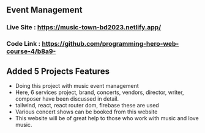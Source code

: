 
## Event Management

### Live Site : https://music-town-bd2023.netlify.app/

### Code Link : https://github.com/programming-hero-web-course-4/b8a9-
## Added 5 Projects Features

- Doing this project with music event management
- Here, 6 services project, brand, concerts, vendors, director, writer, composer have been discussed in detail.
- tailwind, react, react router dom, firebase these are used
- Various concert shows can be booked from this website
- This website will be of great help to those who work with music and love music.

